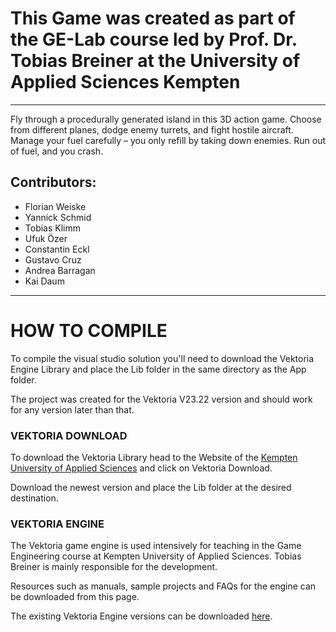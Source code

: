 # This Game was created as part of the GE-Lab course led by Prof. Dr. Tobias Breiner at the University of Applied Sciences Kempten
---
Fly through a procedurally generated island in this 3D action game. Choose from different planes, dodge enemy turrets, and fight hostile aircraft. Manage your fuel carefully – you only refill by taking down enemies. Run out of fuel, and you crash.

## Contributors:
- Florian Weiske
- Yannick Schmid
- Tobias Klimm
- Ufuk Özer
- Constantin Eckl
- Gustavo Cruz
- Andrea Barragan
- Kai Daum
---


# HOW TO COMPILE
To compile the visual studio solution you'll need to download the Vektoria Engine Library and place the Lib folder in the same directory as the App folder.

The project was created for the Vektoria V23.22 version and should work for any version later than that.

### VEKTORIA DOWNLOAD
To download the Vektoria Library head to the Website of the [Kempten University of Applied Sciences](https://www.hs-kempten.de/fakultaet-informatik/zentrale-einrichtungen/computerspiel-zentrum-games/vektoria) and click on Vektoria Download.

Download the newest version and place the Lib folder at the desired destination.

### VEKTORIA ENGINE
The Vektoria game engine is used intensively for teaching in the Game Engineering course at Kempten University of Applied Sciences. Tobias Breiner is mainly responsible for the development.

Resources such as manuals, sample projects and FAQs for the engine can be downloaded from this page.

The existing Vektoria Engine versions can be downloaded [here](https://syncandshare.lrz.de/getlink/fi47DdpSth1JFJYgWrUyUbpe/).
